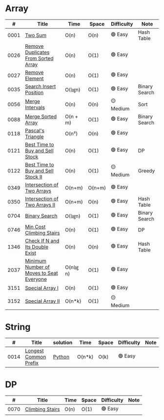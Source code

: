 # Array  
|  #   | Title |  Time | Space | Difficulty | Note |
| ---- | ----- | ----- | ----- | ---------- | ---- |
| 0001 | [Two Sum](https://leetcode.com/problems/two-sum/description/) | O(n)|  O(n) | 🟢 Easy | Hash Table |
| 0026 | [Remove Duplicates From Sorted Array](https://leetcode.com/problems/remove-duplicates-from-sorted-array/description/) |  O(n)|  O(1) | 🟢 Easy | |
| 0027 | [Remove Element](https://leetcode.com/problems/remove-element/) | O(n)|  O(1) | 🟢 Easy |  |
| 0035 | [Search Insert Position](https://leetcode.com/problems/search-insert-position/) | O(㏒n)|  O(1) | 🟢 Easy | Binary Search |
| 0056 | [Merge Intervals](https://leetcode.com/problems/merge-intervals/) | O(n)|  O(n) | 🟡 Medium | Sort |
| 0088 | [Merge Sorted Array](https://leetcode.com/problems/merge-sorted-array/) | O(n + m) |  O(1) | 🟢 Easy | Binary Search |
| 0118 | [Pascal's Triangle](https://leetcode.com/problems/pascals-triangle/) | O(n²) |  O(n) | 🟢 Easy |  |
| 0121 | [Best Time to Buy and Sell Stock](https://leetcode.com/problems/best-time-to-buy-and-sell-stock/) | O(n) |  O(1) | 🟢 Easy | DP |
| 0122 | [Best Time to Buy and Sell Stock II](https://leetcode.com/problems/best-time-to-buy-and-sell-stock-ii/description/) | O(n) |  O(1) | 🟡 Medium | Greedy |
| 0349 | [Intersection of Two Arrays](https://leetcode.com/problems/intersection-of-two-arrays/description/) | O(n+m) |  O(n+m) | 🟢 Easy |  |
| 0350 | [Intersection of Two Arrays II](https://leetcode.com/problems/intersection-of-two-arrays-ii/) | O(n+m) |  O(n) | 🟢 Easy | Hash Table |
| 0704 | [Binary Search](https://leetcode.com/problems/binary-search/) | O(㏒n) |  O(1) | 🟢 Easy | Binary Search |
| 0746 | [Min Cost Climbing Stairs](https://leetcode.com/problems/min-cost-climbing-stairs/) | O(n) |  O(1) | 🟢 Easy | DP |
| 1346 | [Check If N and Its Double Exist](https://leetcode.com/problems/check-if-n-and-its-double-exist/) | O(n) |  O(n) | 🟢 Easy | Hash Table |
| 2037 | [Minimum Number of Moves to Seat Everyone](https://leetcode.com/problems/minimum-number-of-moves-to-seat-everyone/description/) | O(n㏒n) |  O(1) | 🟢 Easy | |
| 3151 | [Special Array I](https://leetcode.com/problems/special-array-i/) | O(n) |  O(1) | 🟢 Easy | |
| 3152 | [Special Array II](https://leetcode.com/problems/special-array-ii/) | O(n*k) |  O(1) | 🟡 Medium | |




# String
|  #   | Title | solution | Time  | Space | Difficulty | Note |
| ---- | ----- | -------- | ----- | ----- | ---------- | ---- |
| 0014 | [Longest Common Prefix](https://leetcode.com/problems/longest-common-prefix/description/) | [Python](https://github.com/yoyozheng97w/LeetCode/blob/main/LeetCode_Python/0070_ClimbingStairs.py) | O(n*k)|  O(k) | 🟢 Easy | |


# DP
|  #   | Title |  Time | Space | Difficulty | Note |
| ---- | ----- | ----- | ----- | ---------- | ---- |
| 0070 | [Climbing Stairs](https://leetcode.com/problems/climbing-stairs/description/) | O(n)|  O(1) | 🟢 Easy | |
